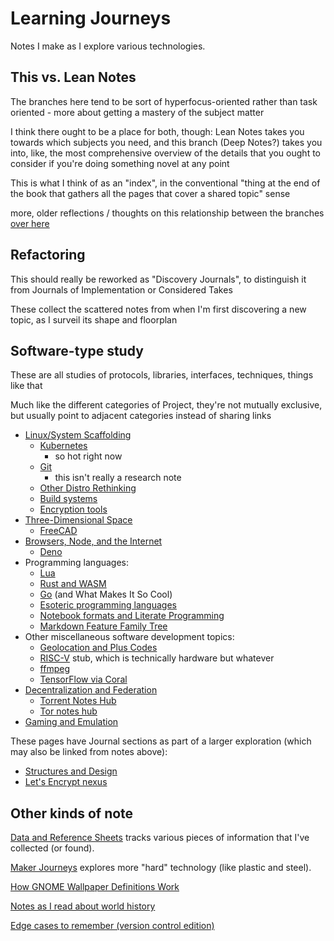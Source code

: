 # Learning Journeys

Notes I make as I explore various technologies.

## This vs. Lean Notes

The branches here tend to be sort of hyperfocus-oriented rather than task oriented - more about getting a mastery of the subject matter

I think there ought to be a place for both, though: Lean Notes takes you towards which subjects you need, and this branch (Deep Notes?) takes you into, like, the most comprehensive overview of the details that you ought to consider if you're doing something novel at any point

This is what I think of as an "index", in the conventional "thing at the end of the book that gathers all the pages that cover a shared topic" sense

more, older reflections / thoughts on this relationship between the branches [over here](8gj2n-jfyqa-cwaby-402r1-5a4g7)

## Refactoring

This should really be reworked as "Discovery Journals", to distinguish it from Journals of Implementation or Considered Takes

These collect the scattered notes from when I'm first discovering a new topic, as I surveil its shape and floorplan

## Software-type study

These are all studies of protocols, libraries, interfaces, techniques, things like that

Much like the different categories of Project, they're not mutually exclusive, but usually point to adjacent categories instead of sharing links

- [Linux/System Scaffolding](nawfe-4ybmx-cwamk-7qfg0-fbvws)
  - [Kubernetes](yynnd-jg6vf-4p813-td1c7-e8y0s)
    - so hot right now
  - [Git](wwjs3-ne3eb-r3a39-9x7vd-xfdtz)
    - this isn't really a research note
  - [Other Distro Rethinking](vqm79-rk8vb-cta6n-zt1eb-50kq6)
  - [Build systems](7eath-3wn6f-tc8sy-706bh-byf01)
  - [Encryption tools](05rhg-9te1j-f2aah-jk2z5-qk8y6)
- [Three-Dimensional Space](k7hjg-7eve8-mvadg-mtx8b-kt7eq)
  - [FreeCAD](8qd31-zdf39-6n98j-xjbst-v0cej)
- [Browsers, Node, and the Internet](30912-4nxw1-rqa48-emyjs-r2ngx)
  - [Deno](737wh-kdexr-zkay0-mvkwt-1dawe)
- Programming languages:
  - [Lua](h0y2r-wv7p1-0f850-jtmrw-ekx79)
  - [Rust and WASM](m3qvk-9ays3-8d8r6-vbd8s-r4y0e)
  - [Go](x4xtg-7h0b4-0pa86-znghz-rzk82) (and What Makes It So Cool)
  - [Esoteric programming languages](2pey5-133h6-1f8bk-16jd5-mhbt6)
  - [Notebook formats and Literate Programming](3hpyy-r92a9-d9a2q-x45xd-k7cz6)
  - [Markdown Feature Family Tree](4r4h2-8j6sk-3eay2-0k0g8-t3ccd)
- Other miscellaneous software development topics:
  - [Geolocation and Plus Codes](trknn-ywykx-w39n2-hkhqf-re38d)
  - [RISC-V](6m17a-61z2h-jxan1-yjzm9-4rv0n) stub, which is technically hardware but whatever
  - [ffmpeg](j2s18-0btsn-rfa9e-3kjgj-ne9a2)
  - [TensorFlow via Coral](14m2p-dd23k-4qabv-bz05e-pedeh)
- [Decentralization and Federation](rhy2n-yjsw3-8yabd-bazs2-gkb26)
  - [Torrent Notes Hub](fhpaj-h3r2g-67a3e-jx6jy-0prf7)
  - [Tor notes hub](qxj1f-9rcjy-cwa3f-pnraj-jqz7t)
- [Gaming and Emulation](bwr0t-b6tg4-a48wk-t81fa-e5dcj)

These pages have Journal sections as part of a larger exploration (which may also be linked from notes above):

- [Structures and Design](gs174-6qrmm-g3a47-6vmvf-cp80a)
- [Let's Encrypt nexus](9tj8g-28tkm-ppaxf-12j0p-r6704)

## Other kinds of note

[Data and Reference Sheets](70hgj-ev4td-0rap9-m57mw-h4fcg) tracks various pieces of information that I've collected (or found).

[Maker Journeys](sp25c-yjwq5-088bc-5zwec-p0sat) explores more "hard" technology (like plastic and steel).

[How GNOME Wallpaper Definitions Work](sp2gx-gaf00-rj8h9-c68as-5sjw4)

[Notes as I read about world history](ksees-vr0yy-4f8fw-f6hc5-kyd43)

[Edge cases to remember (version control edition)](3am39-8r57s-d6aqf-155ws-4dbgq)
